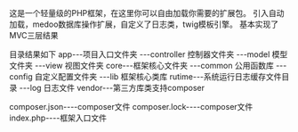 这是一个轻量级的PHP框架，在这里你可以自由加载你需要的扩展包。
引入自动加载，medoo数据库操作扩展，自定义了日志类，twig模板引擎。
基本实现了MVC三层结果

目录结果如下
app---项目入口文件夹
      ---controller 控制器文件夹
      ---model 模型文件夹
      ---view 视图文件夹
core---框架核心文件夹
      ---common 公用函数库
      ---config 自定义配置文件夹
      ---lib 框架核心类库
rutime---系统运行日志缓存文件目录
      ---log 日志文件
vendor---第三方库类支持composer

composer.json----composer文件
composer.lock----composer文件
index.php----框架入口文件
